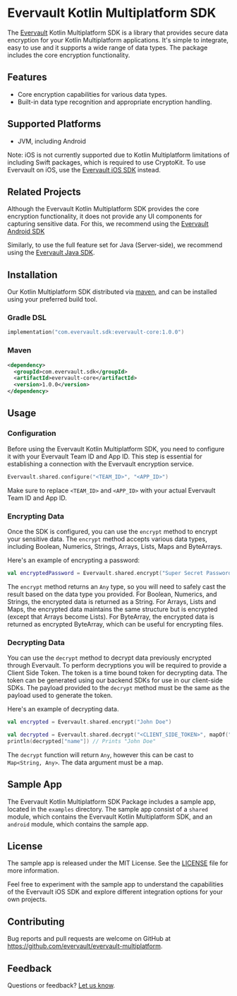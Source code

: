 # Evervault Kotlin Multiplatform SDK

The [Evervault](https://evervault.com/) Kotlin Multiplatform SDK is a library that provides secure data encryption for your Kotlin Multiplatform applications. It's simple to integrate, easy to use and it supports a wide range of data types. The package includes the core encryption functionality.

## Features
- Core encryption capabilities for various data types.
- Built-in data type recognition and appropriate encryption handling.

## Supported Platforms
- JVM, including Android

Note: iOS is not currently supported due to Kotlin Multiplatform limitations of including Swift packages, which is required to use CryptoKit. To use Evervault on iOS, use the [Evervault iOS SDK](https://github.com/evervault/evervault-ios) instead.

## Related Projects

Although the Evervault Kotlin Multiplatform SDK provides the core encryption functionality, it does not provide any UI components for capturing sensitive data. For this, we recommend using the [Evervault Android SDK](https://github.com/evervault/evervault-android)

Similarly, to use the full feature set for Java (Server-side), we recommend using the [Evervault Java SDK](https://github.com/evervault/evervault-java).

## Installation

Our Kotlin Multiplatform SDK distributed via [maven](https://search.maven.org/artifact/com.evervault.sdk/lib), and can be installed using your preferred build tool.

### Gradle DSL

```kotlin
implementation("com.evervault.sdk:evervault-core:1.0.0")
```

### Maven

```xml
<dependency>
  <groupId>com.evervault.sdk</groupId>
  <artifactId>evervault-core</artifactId>
  <version>1.0.0</version>
</dependency>
```

## Usage

### Configuration

Before using the Evervault Kotlin Multiplatform SDK, you need to configure it with your Evervault Team ID and App ID. This step is essential for establishing a connection with the Evervault encryption service.

```kotlin
Evervault.shared.configure("<TEAM_ID>", "<APP_ID>")
```

Make sure to replace `<TEAM_ID>` and `<APP_ID>` with your actual Evervault Team ID and App ID.

### Encrypting Data

Once the SDK is configured, you can use the `encrypt` method to encrypt your sensitive data. The `encrypt` method accepts various data types, including Boolean, Numerics, Strings, Arrays, Lists, Maps and ByteArrays.

Here's an example of encrypting a password:

```kotlin
val encryptedPassword = Evervault.shared.encrypt("Super Secret Password")
```

The `encrypt` method returns an `Any` type, so you will need to safely cast the result based on the data type you provided. For Boolean, Numerics, and Strings, the encrypted data is returned as a String. For Arrays, Lists and Maps, the encrypted data maintains the same structure but is encrypted (except that Arrays become Lists). For ByteArray, the encrypted data is returned as encrypted ByteArray, which can be useful for encrypting files.

### Decrypting Data

You can use the `decrypt` method to decrypt data previously encrypted through Evervault. To perform decryptions you will be required to provide a Client Side Token. The token is a time bound token for decrypting data. The token can be generated using our backend SDKs for use in our client-side SDKs. The payload provided to the `decrypt` method must be the same as the payload used to generate the token.


Here's an example of decrypting data.

```kotlin
val encrypted = Evervault.shared.encrypt("John Doe")

val decrypted = Evervault.shared.decrypt("<CLIENT_SIDE_TOKEN>", mapOf("name" to encrypted)) as Map<String, Any>
println(decrypted["name"]) // Prints "John Doe"
```

The `decrypt` function will return `Any`, however this can be cast to `Map<String, Any>`. The data argument must be a map.

## Sample App

The Evervault Kotlin Multiplatform SDK Package includes a sample app, located in the `examples` directory. The sample app consist of a `shared` module, which contains the Evervault Kotlin Multiplatform SDK, and an `android` module, which contains the sample app.

## License

The sample app is released under the MIT License. See the [LICENSE](https://github.com/evervault/evervault-multiplatform/blob/main/LICENSE) file for more information.

Feel free to experiment with the sample app to understand the capabilities of the Evervault iOS SDK and explore different integration options for your own projects.

## Contributing

Bug reports and pull requests are welcome on GitHub at https://github.com/evervault/evervault-multiplatform.

## Feedback

Questions or feedback? [Let us know](mailto:support@evervault.com).
